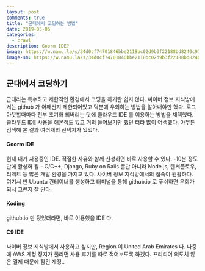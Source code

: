 ```yaml
---
layout: post
comments: true
title: "군대에서 코딩하는 방법"
date: 2019-05-06
categories:
  - crawl
description: Goorm IDE?
image: https://w.namu.la/s/34d0cf74701846bbe2118bc02d9b3f22188bd8240c974e5deb3dad7acec7b719f7534745cd045be19f973905a45eb788e28e60d60b53d2e3fa0c3782da58d001dae8cf0cd3357269fe0a9bdc60d658f864340f7e3633f7b09e53f517eac869ca
image-sm: https://w.namu.la/s/34d0cf74701846bbe2118bc02d9b3f22188bd8240c974e5deb3dad7acec7b719f7534745cd045be19f973905a45eb788e28e60d60b53d2e3fa0c3782da58d001dae8cf0cd3357269fe0a9bdc60d658f864340f7e3633f7b09e53f517eac869ca
---
```

## 군대에서 코딩하기
군대라는 특수하고 제한적인 환경에서 코딩을 하기란 쉽지 않다. 싸이버 정보 지식방에서는 github 가 어째선지 제한되어있고 덕분에 우회하는 방법을 알아내야만 했다. 로그아웃할때마다 전부 초기화 되버리는 탓에 클라우드 IDE 를 이용하는 방법을 채택했다. 클라우드 IDE 사용을 해본적도 없고 거의 들어보기만 했던 터라 많이 어색했다. 아무튼 검색해 본 결과 여러개의 선택지가 있었다.

#### Goorm IDE
현재 내가 사용중인 IDE. 적절한 사유와 함께 신청하면 바로 사용할 수 있다. -10분 정도만에 활성화 됨.- C/C++, Django, Ruby on Rails 뿐만 아니라 Node.js, 텐서플로우, 리액트 등 많은 개발 환경을 가지고 있다. 사이버 정보 지식방에서의 접속이 원활하다. 여기서 빈 Ubuntu 컨테이너를 생성하고 터미널을 통해 github.io 로 푸쉬하면 우회가 되서 그런지 잘 된다.

#### Koding
github.io 만 됬었더라면, 바로 이용했을 IDE 다.

#### C9 IDE
싸이버 정보 지식방에서 사용하고 싶지만, Region 이 United Arab Emirates 다. 나중에 AWS 계정 정지가 풀리면 사용 후기를 따로 적어보도록 하겠다. 프리티어 의도치 않은 결제 때문에 잠긴 계정.. 